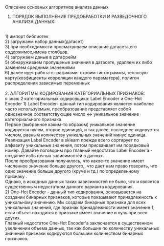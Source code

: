Описание основных алгоритмов анализа данных
<br/>
1. ПОРЯДОК ВЫПОЛНЕНИЯ ПРЕДОБРАБОТКИ И РАЗВЕДОЧНОГО АНАЛИЗА ДАННЫХ:
<br/>
1) импорт библиотек
<br/>
2) загружаем набор данных(датасет)
<br/>
3) при необходимости просматриваем описание датасета,его содержимое,имена столбцов.
<br/>
4) загружаем даные в датафрейм
<br/>
5) обнаруживаем пропущеные значения в датасете, удаляем их либо заменяем средними значениями
<br/>
6) далее идет работа с графиками: строим гистограммы, тепловую карту(коэфициенты корреляции каждого параматера), полигон распределения зависимых переменных
<br/>
<br/>
2. АЛГОРИТМЫ КОДИРОВАНИЯ КАТЕГОРИАЛЬНЫХ ПРИЗНАКОВ:
<br/>
я знаю 2 категориальных кодировщика: Label Encoder и One-Hot Encoder
1) Label Encoder- данный тип кодирования является наиболее часто используемым, преобразование представляет собой однозначное соответствующее число <-> уникальное значение категориального признака.
<br/> 
Первое (выбранное каким-то образом) уникальное значение кодируется нулем, второе единицей, и так далее, последнее кодируется числом, равным количеству уникальных значений минус единица.
<br/> 
Реализация Label Encoder в sklearn прежде всего сортирует по алфавиту уникальные значения, потом присваивает им порядковый номер.
Давайте поговорим про главный недостаток Label Encoder'a - создание избыточных зависимостей в данных.
<br/>
После преобразования получилось, что какое-то значение имеет численное значение больше другого,, что дает нам право говорить, что одно значение больше другого (круче и тд.)  по определенному признаку .
<br/>
Однако, в исходных данных таких зависимостей не было, что и является существенным недостатком данного варианта кодирования.
<br/>
2) One-Hot Encoder - данный тип кодирования, основывается на создании бинарных признаков, которые показывают принадлежность к уникальному значению. Мы создаем бинарные признаки для всех уникальных значений, где признак принадлежности имеет значение 1, если объект находится в признаке имеет значение и нуль при всех других.
<br/>
Главный недостаток One-Hot Encoder'a заключается в существенном увеличении объема данных, так как большие по количеству уникальных значений признаки кодируются большим количеством бинарных признаков.








